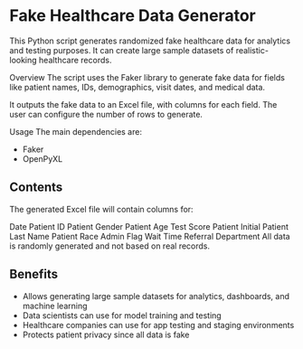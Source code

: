 # Fake Healthcare Data Generator

This Python script generates randomized fake healthcare data for analytics and testing purposes. It can create large sample datasets of realistic-looking healthcare records.

Overview
The script uses the Faker library to generate fake data for fields like patient names, IDs, demographics, visit dates, and medical data.

It outputs the fake data to an Excel file, with columns for each field. The user can configure the number of rows to generate.

Usage
The main dependencies are:

- Faker
- OpenPyXL

## Contents
The generated Excel file will contain columns for:

Date
Patient ID
Patient Gender
Patient Age
Test Score
Patient Initial
Patient Last Name
Patient Race
Admin Flag
Wait Time
Referral Department
All data is randomly generated and not based on real records.


## Benefits
- Allows generating large sample datasets for analytics, dashboards, and machine learning
- Data scientists can use for model training and testing
- Healthcare companies can use for app testing and staging environments
- Protects patient privacy since all data is fake
